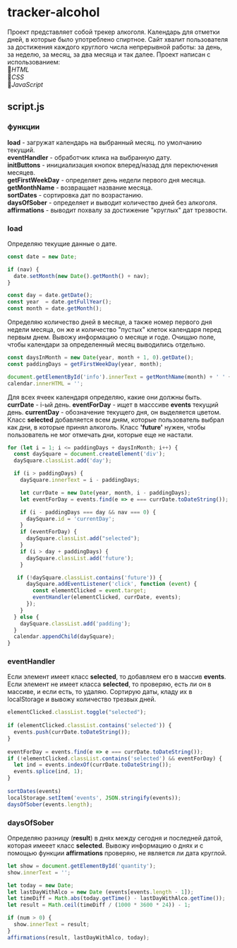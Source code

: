 # tracker-alcohol

Проект представляет собой трекер алкоголя. Календарь для отметки дней, в которые было употреблено спиртное. Сайт хвалит пользователя за достижения каждого круглого числа непрерывной работы: за день, за неделю, за месяц, за два месяца и так далее.
Проект написан с использованием:  
:large_blue_diamond:*HTML*  
:large_blue_diamond:*CSS*  
:large_blue_diamond:*JavaScript*

## script.js
### функции
**load**               - загружат календарь на выбранный месяц. по умолчанию текущий.  
**eventHandler**       - обработчик клика на выбранную дату.  
**initButtons**        - инициализация кнопок вперед/назад для переключения месяцев.  
**getFirstWeekDay**    - определяет день недели первого дня месяца.  
**getMonthName**       - возвращает название месяца.  
**sortDates**          - сортировка дат по возрастанию.  
**daysOfSober**        - определяет и выводит количество дней без алкоголя.  
**affirmations**       - выводит похвалу за достижение "круглых" дат трезвости.

### load
Определяю текущие данные о дате.
```javascript
const date = new Date;

if (nav) {
  date.setMonth(new Date().getMonth() + nav);
}

const day = date.getDate();
const year  = date.getFullYear();
const month = date.getMonth();
```
Определяю количество дней в месяце, а также номер первого дня недели месяца, он же и количество "пустых" клеток календаря перед первым днем. Вывожу информацию о месяце и годе. Очищаю поле, чтобы календари за определенный месяц выводились отдельно.
```javascript
const daysInMonth = new Date(year, month + 1, 0).getDate();
const paddingDays = getFirstWeekDay(year, month);

document.getElementById('info').innerText = getMonthName(month) + ' ' + year;
calendar.innerHTML = '';
```
Для всех ячеек календаря определяю, какие они должны быть. **currDate** - i-ый день. **eventForDay** - ищет в масссиве **events** текущий день. **currentDay** - обозначение текущего дня, он выделяется цветом. Класс **selected** добавляется всем дням, которые пользователь выбрал как дни, в которые принял алкоголь. Класс **'future'** нужен, чтобы пользователь не мог отмечать дни, которые еще не настали.
```javascript
for (let i = 1; i <= paddingDays + daysInMonth; i++) {
  const daySquare = document.createElement('div');
  daySquare.classList.add('day');

  if (i > paddingDays) {
    daySquare.innerText = i - paddingDays;

    let currDate = new Date(year, month, i - paddingDays);
    let eventForDay = events.find(e => e === currDate.toDateString());

    if (i - paddingDays === day && nav === 0) {
      daySquare.id = 'currentDay';
    }        
    if (eventForDay) {
      daySquare.classList.add("selected");
    }
    if (i > day + paddingDays) {
      daySquare.classList.add('future');
    }

   if (!daySquare.classList.contains('future')) {
      daySquare.addEventListener('click', function (event) {
        const elementClicked = event.target;
        eventHandler(elementClicked, currDate, events);
      });
    }
  } else {
    daySquare.classList.add('padding');
  }
  calendar.appendChild(daySquare);
}
```

### eventHandler
Если элемент имеет класс **selected**, то добавляем его в массив **events**. Если элемент не имеет класса  **selected**, то проверяю, есть ли он в массиве, и если есть, то удаляю. Сортирую даты, кладу их в localStorage и вывожу количество трезвых дней.
```javascript
elementClicked.classList.toggle("selected");
                    
if (elementClicked.classList.contains('selected')) {
  events.push(currDate.toDateString());  
}
    
eventForDay = events.find(e => e === currDate.toDateString());
if (!elementClicked.classList.contains('selected') && eventForDay) {
  let ind = events.indexOf(currDate.toDateString());
  events.splice(ind, 1);
}
    
sortDates(events)
localStorage.setItem('events', JSON.stringify(events));
daysOfSober(events.length);
```

### daysOfSober
Определяю разницу (**result**) в днях между сегодня и последней датой, которая имееет класс **selected**. Вывожу информацию о днях и с помощью функции **affirmations** проверяю, не является ли дата круглой.
```javascript
let show = document.getElementById('quantity');
show.innerText = '';

let today = new Date;
let lastDayWithAlco = new Date (events[events.length - 1]);
let timeDiff = Math.abs(today.getTime() - lastDayWithAlco.getTime());
let result = Math.ceil(timeDiff / (1000 * 3600 * 24)) - 1;

if (num > 0) {
  show.innerText = result;
}
affirmations(result, lastDayWithAlco, today);
```
